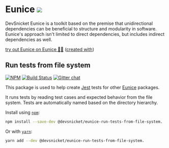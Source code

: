 # Eunice [![](https://raw.githubusercontent.com/DevSnicket/eunice-renderer/master/getSvgElementForYaml/createArrows/testcase.svg?sanitize=true)](Renderer/getSvgElementForYaml/createArrows/testcase.svg)

DevSnicket Eunice is a toolkit based on the premise that unidirectional dependencies can be beneficial to structure and modularity in software. Eunice's approach isn't limited to direct dependencies, but includes indirect dependencies as well.

[try out Eunice on Eunice 🐶🥫](https://devsnicket.github.io/Eunice/renderer/harness.html) ([created with](dogfooding/generate.sh))

## Run tests from file system

[![NPM](https://img.shields.io/npm/v/@devsnicket/eunice-run-tests-from-file-system.svg)](https://www.npmjs.com/package/@devsnicket/eunice-run-tests-from-file-system
) [![Build Status](https://travis-ci.org/DevSnicket/eunice-run-tests-from-file-system.svg?branch=master)](https://travis-ci.org/DevSnicket/eunice-run-tests-from-file-system) [![Gitter chat](https://badges.gitter.im/devsnicket-eunice/gitter.png)](https://gitter.im/devsnicket-eunice)

This package is used to help create [Jest](https://jestjs.io/) tests for other [Eunice](https://github.com/DevSnicket/Eunice) packages. 

It runs tests by reading test cases and expected behavior from the file system. Tests are automatically named based on the directory hierarchy.

Install using [`npm`](https://www.npmjs.com/package/@devsnicket/eunice-run-tests-from-file-system):

```bash
npm install --save-dev @devsnicket/eunice-run-tests-from-file-system.
```
Or with [`yarn`](https://yarnpkg.com/en/package/@devsnicket/eunice-run-tests-from-file-system):

```bash
yarn add --dev @devsnicket/eunice-run-tests-from-file-system.
```
